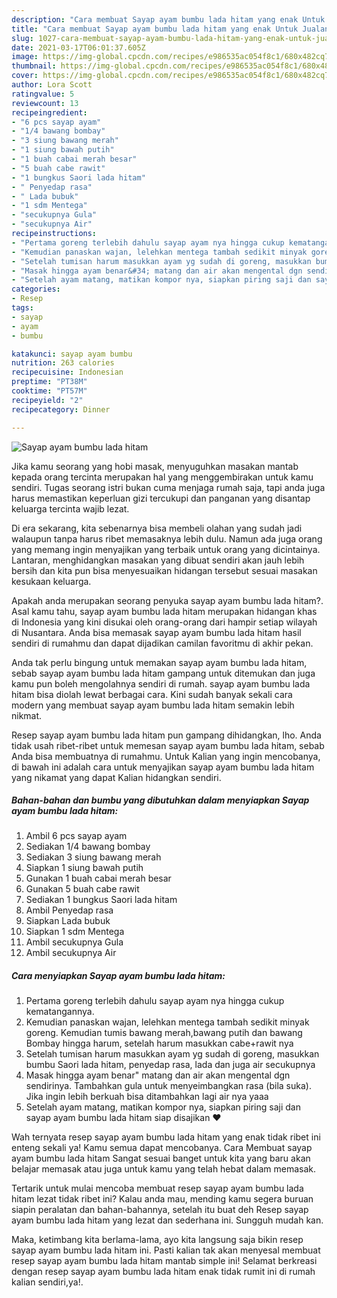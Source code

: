 ```yaml
---
description: "Cara membuat Sayap ayam bumbu lada hitam yang enak Untuk Jualan"
title: "Cara membuat Sayap ayam bumbu lada hitam yang enak Untuk Jualan"
slug: 1027-cara-membuat-sayap-ayam-bumbu-lada-hitam-yang-enak-untuk-jualan
date: 2021-03-17T06:01:37.605Z
image: https://img-global.cpcdn.com/recipes/e986535ac054f8c1/680x482cq70/sayap-ayam-bumbu-lada-hitam-foto-resep-utama.jpg
thumbnail: https://img-global.cpcdn.com/recipes/e986535ac054f8c1/680x482cq70/sayap-ayam-bumbu-lada-hitam-foto-resep-utama.jpg
cover: https://img-global.cpcdn.com/recipes/e986535ac054f8c1/680x482cq70/sayap-ayam-bumbu-lada-hitam-foto-resep-utama.jpg
author: Lora Scott
ratingvalue: 5
reviewcount: 13
recipeingredient:
- "6 pcs sayap ayam"
- "1/4 bawang bombay"
- "3 siung bawang merah"
- "1 siung bawah putih"
- "1 buah cabai merah besar"
- "5 buah cabe rawit"
- "1 bungkus Saori lada hitam"
- " Penyedap rasa"
- " Lada bubuk"
- "1 sdm Mentega"
- "secukupnya Gula"
- "secukupnya Air"
recipeinstructions:
- "Pertama goreng terlebih dahulu sayap ayam nya hingga cukup kematangannya."
- "Kemudian panaskan wajan, lelehkan mentega tambah sedikit minyak goreng. Kemudian tumis bawang merah,bawang putih dan bawang Bombay hingga harum, setelah harum masukkan cabe+rawit nya"
- "Setelah tumisan harum masukkan ayam yg sudah di goreng, masukkan bumbu Saori lada hitam, penyedap rasa, lada dan juga air secukupnya"
- "Masak hingga ayam benar&#34; matang dan air akan mengental dgn sendirinya. Tambahkan gula untuk menyeimbangkan rasa (bila suka). Jika ingin lebih berkuah bisa ditambahkan lagi air nya yaaa"
- "Setelah ayam matang, matikan kompor nya, siapkan piring saji dan sayap ayam bumbu lada hitam siap disajikan ❤️"
categories:
- Resep
tags:
- sayap
- ayam
- bumbu

katakunci: sayap ayam bumbu 
nutrition: 263 calories
recipecuisine: Indonesian
preptime: "PT38M"
cooktime: "PT57M"
recipeyield: "2"
recipecategory: Dinner

---
```



![Sayap ayam bumbu lada hitam](https://img-global.cpcdn.com/recipes/e986535ac054f8c1/680x482cq70/sayap-ayam-bumbu-lada-hitam-foto-resep-utama.jpg)

Jika kamu seorang yang hobi masak, menyuguhkan masakan mantab kepada orang tercinta merupakan hal yang menggembirakan untuk kamu sendiri. Tugas seorang istri bukan cuma menjaga rumah saja, tapi anda juga harus memastikan keperluan gizi tercukupi dan panganan yang disantap keluarga tercinta wajib lezat.

Di era  sekarang, kita sebenarnya bisa membeli olahan yang sudah jadi walaupun tanpa harus ribet memasaknya lebih dulu. Namun ada juga orang yang memang ingin menyajikan yang terbaik untuk orang yang dicintainya. Lantaran, menghidangkan masakan yang dibuat sendiri akan jauh lebih bersih dan kita pun bisa menyesuaikan hidangan tersebut sesuai masakan kesukaan keluarga. 



Apakah anda merupakan seorang penyuka sayap ayam bumbu lada hitam?. Asal kamu tahu, sayap ayam bumbu lada hitam merupakan hidangan khas di Indonesia yang kini disukai oleh orang-orang dari hampir setiap wilayah di Nusantara. Anda bisa memasak sayap ayam bumbu lada hitam hasil sendiri di rumahmu dan dapat dijadikan camilan favoritmu di akhir pekan.

Anda tak perlu bingung untuk memakan sayap ayam bumbu lada hitam, sebab sayap ayam bumbu lada hitam gampang untuk ditemukan dan juga kamu pun boleh mengolahnya sendiri di rumah. sayap ayam bumbu lada hitam bisa diolah lewat berbagai cara. Kini sudah banyak sekali cara modern yang membuat sayap ayam bumbu lada hitam semakin lebih nikmat.

Resep sayap ayam bumbu lada hitam pun gampang dihidangkan, lho. Anda tidak usah ribet-ribet untuk memesan sayap ayam bumbu lada hitam, sebab Anda bisa membuatnya di rumahmu. Untuk Kalian yang ingin mencobanya, di bawah ini adalah cara untuk menyajikan sayap ayam bumbu lada hitam yang nikamat yang dapat Kalian hidangkan sendiri.

<!--inarticleads1-->

##### Bahan-bahan dan bumbu yang dibutuhkan dalam menyiapkan Sayap ayam bumbu lada hitam:

1. Ambil 6 pcs sayap ayam
1. Sediakan 1/4 bawang bombay
1. Sediakan 3 siung bawang merah
1. Siapkan 1 siung bawah putih
1. Gunakan 1 buah cabai merah besar
1. Gunakan 5 buah cabe rawit
1. Sediakan 1 bungkus Saori lada hitam
1. Ambil  Penyedap rasa
1. Siapkan  Lada bubuk
1. Siapkan 1 sdm Mentega
1. Ambil secukupnya Gula
1. Ambil secukupnya Air




<!--inarticleads2-->

##### Cara menyiapkan Sayap ayam bumbu lada hitam:

1. Pertama goreng terlebih dahulu sayap ayam nya hingga cukup kematangannya.
1. Kemudian panaskan wajan, lelehkan mentega tambah sedikit minyak goreng. Kemudian tumis bawang merah,bawang putih dan bawang Bombay hingga harum, setelah harum masukkan cabe+rawit nya
1. Setelah tumisan harum masukkan ayam yg sudah di goreng, masukkan bumbu Saori lada hitam, penyedap rasa, lada dan juga air secukupnya
1. Masak hingga ayam benar&#34; matang dan air akan mengental dgn sendirinya. Tambahkan gula untuk menyeimbangkan rasa (bila suka). Jika ingin lebih berkuah bisa ditambahkan lagi air nya yaaa
1. Setelah ayam matang, matikan kompor nya, siapkan piring saji dan sayap ayam bumbu lada hitam siap disajikan ❤️




Wah ternyata resep sayap ayam bumbu lada hitam yang enak tidak ribet ini enteng sekali ya! Kamu semua dapat mencobanya. Cara Membuat sayap ayam bumbu lada hitam Sangat sesuai banget untuk kita yang baru akan belajar memasak atau juga untuk kamu yang telah hebat dalam memasak.

Tertarik untuk mulai mencoba membuat resep sayap ayam bumbu lada hitam lezat tidak ribet ini? Kalau anda mau, mending kamu segera buruan siapin peralatan dan bahan-bahannya, setelah itu buat deh Resep sayap ayam bumbu lada hitam yang lezat dan sederhana ini. Sungguh mudah kan. 

Maka, ketimbang kita berlama-lama, ayo kita langsung saja bikin resep sayap ayam bumbu lada hitam ini. Pasti kalian tak akan menyesal membuat resep sayap ayam bumbu lada hitam mantab simple ini! Selamat berkreasi dengan resep sayap ayam bumbu lada hitam enak tidak rumit ini di rumah kalian sendiri,ya!.

